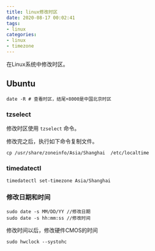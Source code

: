 ```yaml
---
title: linux修改时区
date: 2020-08-17 00:02:41
tags:
- linux
categories:
- linux
- timezone
---
```


在Linux系统中修改时区。

<!--more-->

## Ubuntu

```shell
date -R # 查看时区，结尾+8000是中国北京时区
```
### tzselect

修改时区使用 `tzselect` 命令。

修改完之后，执行如下命令复制文件。

```shell
cp /usr/share/zoneinfo/Asia/Shanghai  /etc/localtime
```

###  timedatectl

```shell
timedatectl set-timezone Asia/Shanghai
```

### 修改日期和时间

```
sudo date -s MM/DD/YY //修改日期
sudo date -s hh:mm:ss //修改时间
```

修改时间以后，修改硬件CMOS的时间

```shell
sudo hwclock --systohc
```